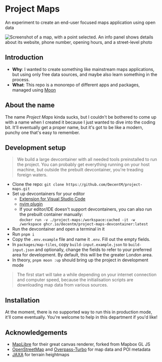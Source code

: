 # Project Maps

An experiment to create an end-user focused maps application using open data

![Screenshot of a map, with a point selected. An info panel shows details about
its website, phone number, opening hours, and a street-level photo](/.github/readme/screenshot.png?raw=true)

## Introduction

- **Why**: I wanted to create something like mainstream maps applications, but
  using only free data sources, and maybe also learn something in the process.
- **What**: This repo is a monorepo of different apps and packages, managed
  using [Moon](https://moonrepo.dev/)

## About the name

The name *Project Maps* kinda sucks, but I couldn't be bothered to come up with
a name when I created it because I just wanted to dive into the coding bit.
It'll eventually get a proper name, but it's got to be like a modern, punchy one
that's easy to remember.

## Development setup

> We build a large devcontainer with all needed tools preinstalled to run the
> project. You can probably get everything running on your host machine, but
> outside the prebuilt devcontainer, you're treading foreign waters.

- Clone the repo: `git clone https://github.com/DecentM/project-maps.git`
- Set up devcontainers for your editor
  - [Extension for Visual Studio Code](https://marketplace.visualstudio.com/items?itemName=ms-vscode-remote.remote-containers)
  - [nvim plugin](https://github.com/esensar/nvim-dev-container)
  - If your editor/IDE doesn't support devcontainers, you can also run the
    prebuilt container manually:  
    `docker run -v ./project-maps:/workspace:cached -it -w /workspace
    ghcr.io/decentm/project-maps-devcontainer:latest`
- Run the devcontainer and open a terminal in it
- Run `pnpm i`
- Copy the `.env.example` file and name it `.env`. Fill out the empty fields.
- In `packages/map-tiles`, copy `build-input.example.json` to `build-input.json`
  and optionally, change the fields to refer to your preferred area for
  development. By default, this will be the greater London area.
- In theory, `pnpm moon :up` should bring up the project in development mode

> The first start will take a while depending on your internet connection and
> computer speed, because the initialisation scripts are downloading map data
> from various sources.

## Installation

At the moment, there is no supported way to run this in production mode, it'll
come eventually. You're welcome to help in this department if you'd like!

## Acknowledgements

- [MapLibre](https://maplibre.org/) for their great canvas renderer, forked from
  Mapbox GL JS
- [OpenStreetMap](https://www.openstreetmap.org/) and
  [Overpass-Turbo](https://overpass-turbo.eu/) for map data and POI metadata
- [JAXA](https://earth.jaxa.jp/en/) for terrain heightmaps
